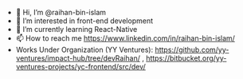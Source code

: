 - 👋 Hi, I’m @raihan-bin-islam
- 👀 I’m interested in front-end development
- 🌱 I’m currently learning React-Native
- 📫 How to reach me https://www.linkedin.com/in/raihan-bin-islam/
- Works Under Organization (YY Ventures): https://github.com/yy-ventures/impact-hub/tree/devRaihan/ , https://bitbucket.org/yy-ventures-projects/yc-frontend/src/dev/
